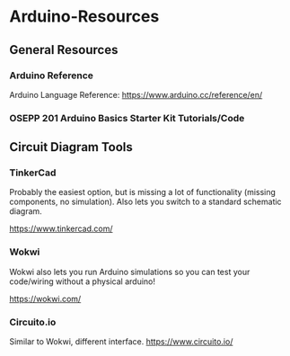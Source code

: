 # Arduino-Resources
## General Resources
### Arduino Reference
Arduino Language Reference:
https://www.arduino.cc/reference/en/

### OSEPP 201 Arduino Basics Starter Kit  Tutorials/Code


## Circuit Diagram Tools
### TinkerCad
Probably the easiest option, but is missing a lot of functionality (missing components, no simulation). Also lets you switch to a standard schematic diagram.

https://www.tinkercad.com/

### Wokwi
Wokwi also lets you run Arduino simulations so you can test your code/wiring without a physical arduino!

https://wokwi.com/

### Circuito.io
Similar to Wokwi, different interface. 
https://www.circuito.io/
